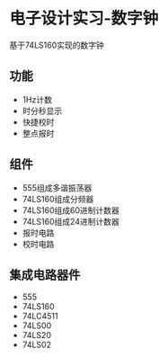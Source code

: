 # 电子设计实习-数字钟

基于74LS160实现的数字钟

## 功能

- 1Hz计数
- 时分秒显示
- 快捷校时
- 整点报时

## 组件

- 555组成多谐振荡器
- 74LS160组成分频器
- 74LS160组成60进制计数器
- 74LS160组成24进制计数器
- 报时电路
- 校时电路

## 集成电路器件

- 555
- 74LS160
- 74LC4511
- 74LS00
- 74LS20
- 74LS02
